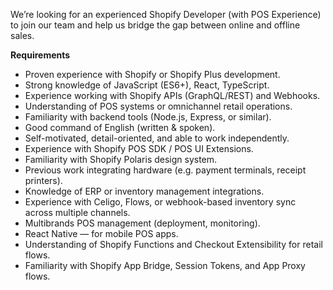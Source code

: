 We’re looking for an experienced Shopify Developer (with POS Experience) to
join our team and help us bridge the gap between online and offline sales.

**Requirements**

  * Proven experience with Shopify or Shopify Plus development.
  * Strong knowledge of JavaScript (ES6+), React, TypeScript.
  * Experience working with Shopify APIs (GraphQL/REST) and Webhooks.
  * Understanding of POS systems or omnichannel retail operations.
  * Familiarity with backend tools (Node.js, Express, or similar).
  * Good command of English (written & spoken).
  * Self-motivated, detail-oriented, and able to work independently.
  * Experience with Shopify POS SDK / POS UI Extensions.
  * Familiarity with Shopify Polaris design system.
  * Previous work integrating hardware (e.g. payment terminals, receipt printers).
  * Knowledge of ERP or inventory management integrations.
  * Experience with Celigo, Flows, or webhook-based inventory sync across multiple channels.
  * Multibrands POS management (deployment, monitoring).
  * React Native — for mobile POS apps.
  * Understanding of Shopify Functions and Checkout Extensibility for retail flows.
  * Familiarity with Shopify App Bridge, Session Tokens, and App Proxy flows.